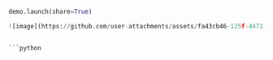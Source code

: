 ``` python
demo.launch(share=True)

![image](https://github.com/user-attachments/assets/fa43cb46-125f-4471-a81a-1a7b46003606)


```python

```
